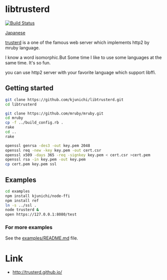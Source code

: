 # libtrusterd

[![Build Status](https://travis-ci.org/trusterd/libtrusterd.svg?branch=master)](https://travis-ci.org/trusterd/libtrusterd)

[Japanese](README.ja.md)

[trusterd](http://trusterd.org/) is a one of the famous web server which implements http2 by mruby language.

I know a word isomorphic.But Some time I like to use some languages at the same time.
It's so fun.

you can use http2 server with your favorite language which support libffi.


## Getting started

```bash
git clone https://github.com/kjunichi/libtrusterd.git
cd libtrusterd
```

```bash
git clone https://github.com/mruby/mruby.git
cd mruby
cp -f ../build_config.rb .
rake
cd ..
rake
```

``` bash
openssl genrsa -des3 -out key.pem 2048
openssl req -new -key key.pem -out cert.csr
openssl x509 -days 365 -req -signkey key.pem < cert.csr >cert.pem
openssl rsa -in key.pem -out key.pem
cp cert.pem key.pem ssl
```

## Examples

```bash
cd examples
npm install kjunichi/node-ffi
npm install ref
ln -s ../ssl .
node trusterd &
open https://127.0.0.1:8080/test
```
### For more examples

See the [examples/README.md](examples/README.md) file.

# Link

- http://trusterd.github.io/
